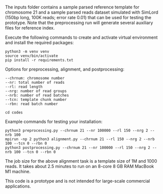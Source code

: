 The inputs folder contains a sample parsed reference template for chromosome 21 and a sample parsed reads dataset simulated with SimLord (150bp long, 100K reads; error rate 0.01) that can be used for testing the prototype. Note that the preprocessing run will generate several auxiliary files for reference index. 

Execute the following commands to create and activate virtual environment and install the required packages:
```
python3 -m venv venv  
source venv/bin/activate
pip install -r requirements.txt
```

Options for preprocessing, alignment, and postprocessing:

```
--chrnum: chromosome number 
--nr: total number of reads 
--rl: read length 
--nrg: number of read groups 
--nrb: number of read batches 
--tcn: template chunk number 
--rbn: read batch number 
```


```
cd codes 
```

Example commands for testing your installation:

```
python3 preprocessing.py --chrnum 21 --nr 100000 --rl 150 --nrg 2 --nrb 100
mpirun -np 2 python3 alignment.py --chrnum 21 --rl 150 --nrg 2 --nrb 100 --tcn 0 --rbn 0
python3 postprocessing.py --chrnum 21 --nr 100000 --rl 150 --nrg 2 --nrb 100 --tcn 0 --rbn 0
```
The job size for the above alignment task is a template size of 1M and 1000 reads. It takes about 2.5 minutes to run on an 8-core 8 GB RAM MacBook M1 machine.

This code is a prototype and is not intended for large-scale commercial applications.
